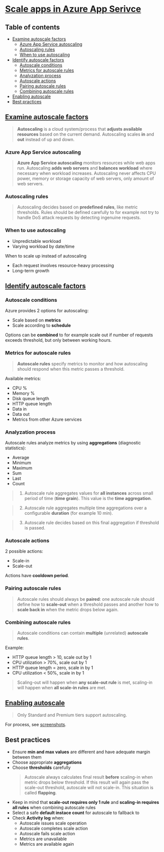 # [Scale apps in Azure App Serivce](https://learn.microsoft.com/en-us/training/modules/scale-apps-app-service/)<!-- omit in toc -->

## Table of contents <!-- omit in toc -->

- [Examine autoscale factors](#examine-autoscale-factors)
  - [Azure App Service autoscaling](#azure-app-service-autoscaling)
  - [Autoscaling rules](#autoscaling-rules)
  - [When to use autoscaling](#when-to-use-autoscaling)
- [Identify autoscale factors](#identify-autoscale-factors)
  - [Autoscale conditions](#autoscale-conditions)
  - [Metrics for autoscale rules](#metrics-for-autoscale-rules)
  - [Analyzation process](#analyzation-process)
  - [Autoscale actions](#autoscale-actions)
  - [Pairing autoscale rules](#pairing-autoscale-rules)
  - [Combining autoscale rules](#combining-autoscale-rules)
- [Enabling autoscale](#enabling-autoscale)
- [Best practices](#best-practices)

## [Examine autoscale factors](https://learn.microsoft.com/en-us/training/modules/scale-apps-app-service/2-autoscale-factors/)

> **Autoscaling** is a cloud system/process that **adjusts available resources** based on the current demand. Autoscaling scales **in** and **out** instead of up and down.

### Azure App Service autoscaling

> **Azure App Service autoscaling** monitors resources while web apps run. Autoscaling **adds web servers** and **balances workload** where necessary when workload increases. Autoscaling never affects CPU power, memory or storage capacity of web servers, only amount of web servers.

### Autoscaling rules

> Autoscaling decides based on **predefined rules**, like metric thresholds. Rules should be defined carefully to for example not try to handle DoS attack requests by detecting ingenuine requests.

### When to use autoscaling

- Unpredictable workload
- Varying workload by date/time

When to scale up instead of autoscaling

- Each request involves resource-heavy processing
- Long-term growth

## [Identify autoscale factors](https://learn.microsoft.com/en-us/training/modules/scale-apps-app-service/3-app-service-autoscale-conditions-rules/)

### Autoscale conditions

Azure provides 2 options for autoscaling:

- Scale based on **metrics**
- Scale according to **schedule**

Options can be **combined** to for example scale out if number of requests exceeds threshold, but only between working hours.

### Metrics for autoscale rules

> **Autoscale rules** specify metrics to monitor and how autoscaling should respond when this metric passes a threshold.

Available metrics:

- CPU %
- Memory %
- Disk queue length
- HTTP queue length
- Data in
- Data out
- Metrics from other Azure services

### Analyzation process

Autoscale rules analyze metrics by using **aggregations** (diagnostic statistics):

- Average
- Minimum
- Maximum
- Sum
- Last
- Count

> 1. Autoscale rule aggregates values for **all instances** across small period of time (**time grain**). This value is the **time aggregation**.

> 2.  Autoscale rule aggregates multiple time aggregations over a configurable **duration** (for example 10 min).

> 3.  Autoscale rule decides based on this final aggregation if threshold is passed.

### Autoscale actions

2 possible actions:

- Scale-in
- Scale-out

Actions have **cooldown period**.

### Pairing autoscale rules

> Autoscale rules should always be **paired**: one autoscale rule should define how to **scale-out** when a threshold passes and another how to **scale back in** when the metric drops below again.

### Combining autoscale rules

> Autoscale conditions can contain **multiple** (unrelated) **autoscale rules**.

Example:

- HTTP queue length > 10, scale out by 1
- CPU utilization > 70%, scale out by 1
- HTTP queue length = zero, scale in by 1
- CPU utilization < 50%, scale in by 1

> Scaling-out will happen when **any scale-out rule** is met, scaling-in will happen when **all scale-in rules** are met.

## [Enabling autoscale](https://learn.microsoft.com/en-us/training/modules/scale-apps-app-service/4-autoscale-app-service)

> Only Standard and Premium tiers support autoscaling.

For process, see [screenshots](https://learn.microsoft.com/en-us/training/modules/scale-apps-app-service/4-autoscale-app-service).

## Best practices

- Ensure **min and max values** are different and have adequate margin between them
- Choose appropriate **aggregations**
- Choose **thresholds** carefully
  > Autoscale always calculates final result **before** scaling-in when metric drops below threshold. If this result will again pass the scale-out threshold, autoscale will not scale-in. This situation is called **flapping**.
- Keep in mind that **scale-out requires only 1 rule** and **scaling-in requires all rules** when combining autoscale rules
- Select a safe **default instace count** for autoscale to fallback to
- Check **Activity log** when:
  - Autoscale issues scale operation
  - Autoscale completes scale action
  - Autoscale fails scale action
  - Metrics are unavailable
  - Metrics are available again
